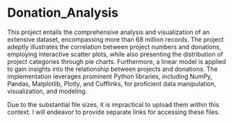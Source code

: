 # Donation_Analysis
This project entails the comprehensive analysis and visualization of an extensive dataset, encompassing more than 68 million records. The project adeptly illustrates the correlation between project numbers and donations, employing interactive scatter plots, while also presenting the distribution of project categories through pie charts. Furthermore, a linear model is applied to gain insights into the relationship between projects and donations. The implementation leverages prominent Python libraries, including NumPy, Pandas, Matplotlib, Plotly, and Cufflinks, for proficient data manipulation, visualization, and modeling.

Due to the substantial file sizes, it is impractical to upload them within this context. I will endeavor to provide separate links for accessing these files.
